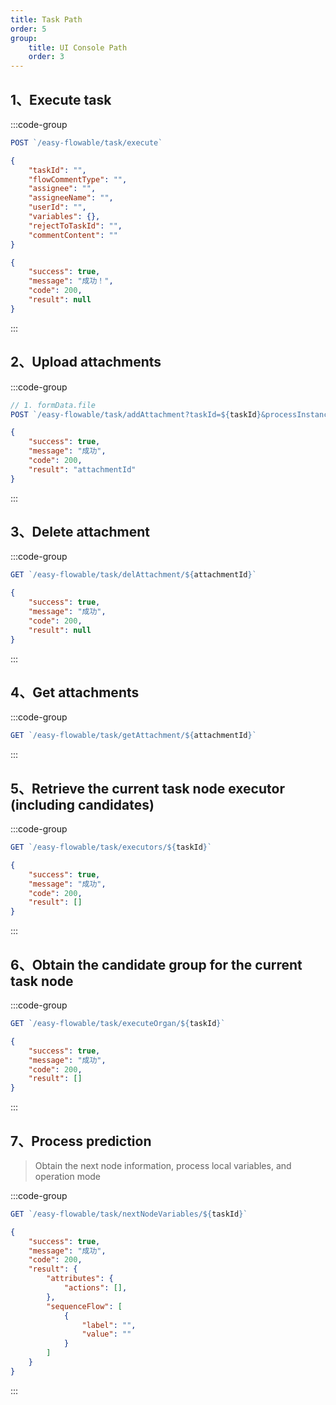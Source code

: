 ```yaml
---
title: Task Path
order: 5
group:
    title: UI Console Path
    order: 3
---
```


## 1、Execute task
:::code-group
```js [url]
POST `/easy-flowable/task/execute` 
```

```json [param] {2}
{
    "taskId": "",
    "flowCommentType": "",
    "assignee": "",
    "assigneeName": "",
    "userId": "",
    "variables": {},
    "rejectToTaskId": "",
    "commentContent": ""
}
```

```json [return] {3}
{
    "success": true,
    "message": "成功！", 
    "code": 200,
    "result": null   
}
```
:::

## 2、Upload attachments
:::code-group
```js [url]
// 1. formData.file
POST `/easy-flowable/task/addAttachment?taskId=${taskId}&processInstanceId=${processInstanceId}`
```

```json [return] {3}
{
    "success": true,
    "message": "成功", 
    "code": 200,
    "result": "attachmentId"
}
```
:::

## 3、Delete attachment

:::code-group
```js [url]
GET `/easy-flowable/task/delAttachment/${attachmentId}`
```

```json [return] {3}
{
    "success": true,
    "message": "成功", 
    "code": 200,
    "result": null
}
```
:::

## 4、Get attachments

:::code-group
```js [url]
GET `/easy-flowable/task/getAttachment/${attachmentId}`
```
:::

## 5、Retrieve the current task node executor (including candidates)

:::code-group
```js [url]
GET `/easy-flowable/task/executors/${taskId}`
```

```json [return] {3}
{
    "success": true,
    "message": "成功", 
    "code": 200,
    "result": [] 
}
```
:::

## 6、Obtain the candidate group for the current task node

:::code-group
```js [url]
GET `/easy-flowable/task/executeOrgan/${taskId}`
```

```json [return] {3}
{
    "success": true,
    "message": "成功", 
    "code": 200,
    "result": [] 
}
```
:::

## 7、Process prediction
> Obtain the next node information, process local variables, and operation mode

:::code-group
```js [url]
GET `/easy-flowable/task/nextNodeVariables/${taskId}`
```

```json [return] {3}
{
    "success": true,
    "message": "成功", 
    "code": 200,
    "result": {
        "attributes": {
            "actions": [],
        },
        "sequenceFlow": [
            {
                "label": "", 
                "value": "" 
            }
        ]
    }
}
```
:::
